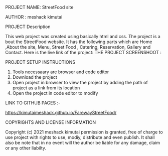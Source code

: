 PROJECT NAME: StreetFood site

AUTHOR      : meshack kimutai


PROJECT Description

This web project was created using basically html and css.  The project is a bout the StreetFood website. It has the following parts which are Home ,About the site, Menu, Street Food , Catering,  Reservation,  Gallery and Contact. Here is the live link of the project:
THE PROJECT SCREENSHOOT :


PROJECT SETUP INSTRUCTIONS
1. Tools necessaary are browser and code editor
2. Download the project
3. Open project in browser to view the project by adding the path of project as a link from its location
4. Open the project in code editor to modify


LINK TO GITHUB PAGES :-

https://kimutaimeshack.github.io/FarewayStreetFood/


COPYRIGHTS AND LICENSE INFORMATION

Copyright (c) 2021 meshack kimutai
permission is granted, free of charge to use project with rights to use, modiy, distribute and even publish.
It shall also be note that in no event will the author be liable for any damage, claim or any other liabilty.
